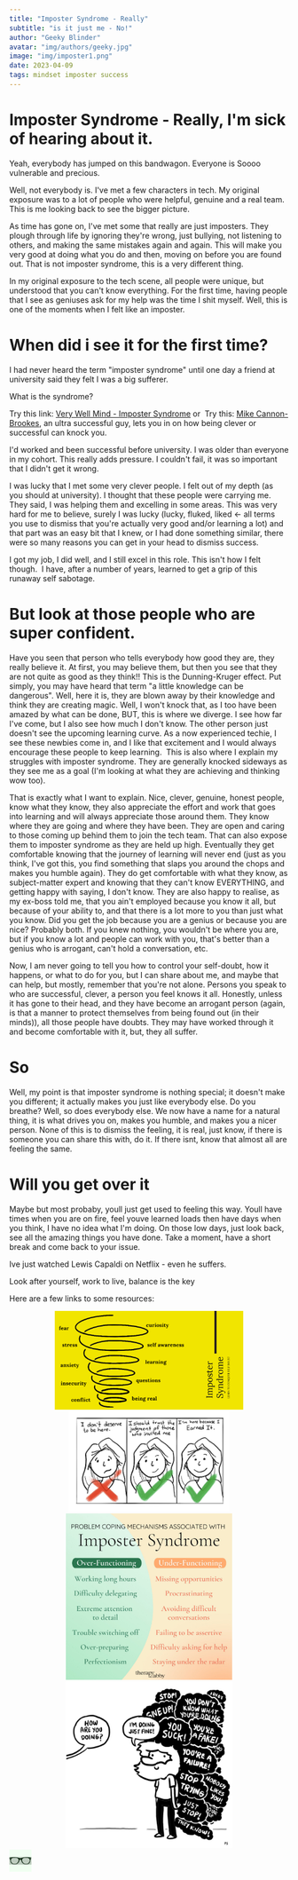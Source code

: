 ```yaml
---
title: "Imposter Syndrome - Really"
subtitle: "is it just me - No!"
author: "Geeky Blinder"
avatar: "img/authors/geeky.jpg"
image: "img/imposter1.png"
date: 2023-04-09
tags: mindset imposter success
---
```


# Imposter Syndrome - Really, I'm sick of hearing about it.

Yeah, everybody has jumped on this bandwagon. Everyone is Soooo vulnerable and precious.

Well, not everybody is. I've met a few characters in tech. My original exposure was to a lot of people who were helpful, genuine and a real team. This is me looking back to see the bigger picture.

As time has gone on, I've met some that really are just imposters. They plough through life by ignoring they're wrong, just bullying, not listening to others, and making the same mistakes again and again. This will make you very good at doing what you do and then, moving on before you are found out. That is not imposter syndrome, this is a very different thing.

In my original exposure to the tech scene, all people were unique, but understood that you can't know everything. For the first time, having people that I see as geniuses ask for my help was the time I shit myself. Well, this is one of the moments when I felt like an imposter.

# When did i see it for the first time?
I had never heard the term "imposter syndrome" until one day a friend at university said they felt I was a big sufferer.

What is the syndrome?

Try this link: [Very Well Mind - Imposter Syndrome](https://tinyurl.com/imposter-syndrome-exp) 
or 
Try this: [Mike Cannon-Brookes](https://tinyurl.com/Mike-Cannon-Brookes), an ultra successful guy, lets you in on how being clever or successful can knock you.

I'd worked and been successful before university. I was older than everyone in my cohort. This really adds pressure. I couldn't fail, it was so important that I didn't get it wrong. 

I was lucky that I met some very clever people. I felt out of my depth (as you should at university). I thought that these people were carrying me. They said, I was helping them and excelling in some areas. This was very hard for me to believe, surely I was lucky (lucky, fluked, liked <- all terms you use to dismiss that you're actually very good and/or learning a lot) and that part was an easy bit that I knew, or I had done something similar, there were so many reasons you can get in your head to dismiss success.

I got my job, I did well, and I still excel in this role. This isn't how I felt though. 
I have, after a number of years, learned to get a grip of this runaway self sabotage.

# But look at those people who are super confident.
Have you seen that person who tells everybody how good they are, they really believe it. At first, you may believe them, but then you see that they are not quite as good as they think!! This is the Dunning-Kruger effect. Put simply, you may have heard that term "a little knowledge can be dangerous". Well, here it is, they are blown away by their knowledge and think they are creating magic. Well, I won't knock that, as I too have been amazed by what can be done, BUT, this is where we diverge. I see how far I've come, but I also see how much I don't know.
The other person just doesn't see the upcoming learning curve. As a now experienced techie, I see these newbies come in, and I like that excitement and I would always encourage these people to keep learning. 
This is also where I explain my struggles with imposter syndrome. They are generally knocked sideways as they see me as a goal (I'm looking at what they are achieving and thinking wow too).

That is exactly what I want to explain. Nice, clever, genuine, honest people, know what they know, they also appreciate the effort and work that goes into learning and will always appreciate those around them. They know where they are going and where they have been. They are open and caring to those coming up behind them to join the tech team. That can also expose them to imposter syndrome as they are held up high.
Eventually they get comfortable knowing that the journey of learning will never end (just as you think, I've got this, you find something that slaps you around the chops and makes you humble again). They do get comfortable with what they know, as subject-matter expert and knowing that they can't know EVERYTHING, and getting happy with saying, I don't know. They are also happy to realise, as my ex-boss told me, that you ain't employed because you know it all, but because of your ability to, and that there is a lot more to you than just what you know.
Did you get the job because you are a genius or because you are nice? Probably both. If you knew nothing, you wouldn't be where you are, but if you know a lot and people can work with you, that's better than a genius who is arrogant, can't hold a conversation, etc.

Now, I am never going to tell you how to control your self-doubt, how it happens, or what to do for you, but I can share about me, and maybe that can help, but mostly, remember that you're not alone. Persons you speak to who are successful, clever, a person you feel knows it all. Honestly, unless it has gone to their head, and they have become an arrogant person (again, is that a manner to protect themselves from being found out (in their minds)), all those people have doubts. They may have worked through it and become comfortable with it, but, they all suffer.

# So
Well, my point is that imposter syndrome is nothing special; it doesn't make you different; it actually makes you just like everybody else. Do you breathe? Well, so does everybody else.
We now have a name for a natural thing, it is what drives you on, makes you humble, and makes you a nicer person.
None of this is to dismiss the feeling, it is real, just know, if there is someone you can share this with, do it. If there isnt, know that almost all are feeling the same. 

# Will you get over it
Maybe but most probaby, youll just get used to feeling this way.
Youll have times when you are on fire, feel youve learned loads then have days when you think, I have no idea what I'm doing.
On those low days, just look back, see all the amazing things you have done. Take a moment, have a short break and come back to your issue.

Ive just watched Lewis Capaldi on Netflix - even he suffers.

Look after yourself, work to live, balance is the key

Here are a few links to some resources:


<center><a href="https://www.techtello.com/imposter-syndrome/">
  <img alt="techtello imposter syndrome" src="img/impsynd2.png" width="340"/>
</a></center>
<center><a href="https://dev.to/cglikpo/tips-to-overcome-imposter-syndrome-40dd">
    <img alt="Imposter syndrome of a dev at dev.to, auther cglikpo" src="img/bcauseiam.png" width="290"/>
</a></center>

<center><a href="https://www.therapywithabby.co.uk/blog/imposter-syndrome-in-a-new-job">
    <img src="img/impsynd.JPG" alt="therapywithabby.co.uk imposter-syndrome-in-a-new-job" width="300"/>
</a></center>
<center><a href="https://www.willowtreeapps.com/craft/imposter-syndrome-in-design-what-it-is-and-how-to-overcome-it">
    <img src="img/selfdoubt.jpeg" alt="willowtreeapps.com imposter-syndrome-in-design-what-it-is-and-how-to-overcome-it" width="300"/>
</a></center> 

<img src="img/authors/geeky.jpg" width="40"/>